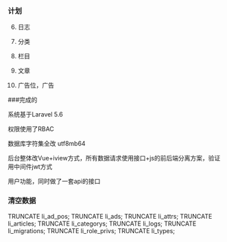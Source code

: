 ### 计划

6. 日志

7. 分类

8. 栏目

9. 文章

10. 广告位，广告


###完成的

系统基于Laravel 5.6

权限使用了RBAC

数据库字符集全改 utf8mb64

后台整体改Vue+iview方式，所有数据请求使用接口+js的前后端分离方案，验证用中间件jwt方式

用户功能，同时做了一套api的接口

### 清空数据

TRUNCATE li_ad_pos;
TRUNCATE li_ads;
TRUNCATE li_attrs;
TRUNCATE li_articles;
TRUNCATE li_categorys;
TRUNCATE li_logs;
TRUNCATE li_migrations;
TRUNCATE li_role_privs;
TRUNCATE li_types;